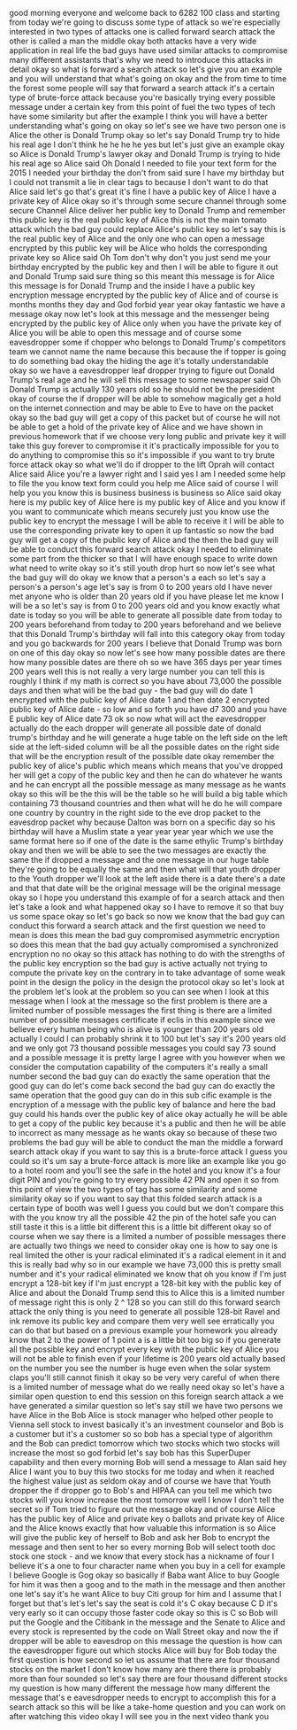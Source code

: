 good morning everyone and welcome back to 6282 100 class and starting from today we're going to discuss some type of attack so we're especially interested in two types of attacks one is called forward search attack the other is called a man the middle okay both attacks have a very wide application in real life the bad guys have used similar attacks to compromise many different assistants that's why we need to introduce this attacks in detail okay so what is forward a search attack so let's give you an example and you will understand that what's going on okay and the from time to time the forest some people will say that forward a search attack it's a certain type of brute-force attack because you're basically trying every possible message under a certain key from this point of fuel the two types of tech have some similarity but after the example I think you will have a better understanding what's going on okay so let's see we have two person one is Alice the other is Donald Trump okay so let's say Donald Trump try to hide his real age I don't think he he he he yes but let's just give an example okay so Alice is Donald Trump's lawyer okay and Donald Trump is trying to hide his real age so Alice said Oh Donald I needed to file your text form for the 2015 I needed your birthday the don't from said sure I have my birthday but I could not transmit a lie in clear tags to because I don't want to do that Alice said let's go that's great it's fine I have a public key of Alice I have a private key of Alice okay so it's through some secure channel through some secure Channel Alice deliver her public key to Donald Trump and remember this public key is the real public key of Alice this is not the main tomato attack which the bad guy could replace Alice's public key so let's say this is the real public key of Alice and the only one who can open a message encrypted by this public key will be Alice who holds the corresponding private key so Alice said Oh Tom don't why don't you just send me your birthday encrypted by the public key and then I will be able to figure it out and Donald Trump said sure thing so this meant this message is for Alice this message is for Donald Trump and the inside I have a public key encryption message encrypted by the public key of Alice and of course is months months they day and God forbid year year okay fantastic we have a message okay now let's look at this message and the messenger being encrypted by the public key of Alice only when you have the private key of Alice you will be able to open this message and of course some eavesdropper some if chopper who belongs to Donald Trump's competitors team we cannot name the name because this because the if topper is going to do something bad okay the hiding the age it's totally understandable okay so we have a eavesdropper leaf dropper trying to figure out Donald Trump's real age and he will sell this message to some newspaper said Oh Donald Trump is actually 130 years old so he should not be the president okay of course the if dropper will be able to somehow magically get a hold on the internet connection and may be able to Eve to have on the packet okay so the bad guy will get a copy of this packet but of course he will not be able to get a hold of the private key of Alice and we have shown in previous homework that if we choose very long public and private key it will take this guy forever to compromise it it's practically impossible for you to do anything to compromise this so it's impossible if you want to try brute force attack okay so what we'll do if dropper to the lift Oprah will contact Alice said Alice you're a lawyer right and I said yes I am I needed some help to file the you know text form could you help me Alice said of course I will help you you know this is business business is business so Alice said okay here is my public key of Alice here is my public key of Alice and you know if you want to communicate which means securely just you know use the public key to encrypt the message I will be able to receive it I will be able to use the corresponding private key to open it up fantastic so now the bad guy will get a copy of the public key of Alice and the then the bad guy will be able to conduct this forward search attack okay I needed to eliminate some part from the thicker so that I will have enough space to write down what need to write okay so it's still youth drop hurt so now let's see what the bad guy will do okay we know that a person's a each so let's say a person's a person's age let's say is from 0 to 200 years old I have never met anyone who is older than 20 years old if you have please let me know I will be a so let's say is from 0 to 200 years old and you know exactly what date is today so you will be able to generate all possible date from today to 200 years beforehand from today to 200 years beforehand and we believe that this Donald Trump's birthday will fall into this category okay from today and you go backwards for 200 years I believe that Donald Trump was born on one of this day okay so now let's see how many possible dates are there how many possible dates are there oh so we have 365 days per year times 200 years well this is not really a very large number you can tell this is roughly I think if my math is correct so you have about 73,000 the possible days and then what will be the bad guy - the bad guy will do date 1 encrypted with the public key of Alice date 1 and then date 2 encrypted public key of Alice date - so low and so forth you have d7 300 and you have E public key of Alice date 73 ok so now what will act the eavesdropper actually do the each dropper will generate all possible date of donald trump's birthday and he will generate a huge table on the left side on the left side at the left-sided column will be all the possible dates on the right side that will be the encryption result of the possible date okay remember the public key of alice's public which means which means that you've dropped her will get a copy of the public key and then he can do whatever he wants and he can encrypt all the possible message as many message as he wants okay so this will be the this will be the table so he will build a big table which containing 73 thousand countries and then what will he do he will compare one country by country in the right side to the eve drop packet to the eavesdrop packet why because Dalton was born on a specific day so his birthday will have a Muslim state a year year year year which we use the same format here so if one of the date is the same ethylic Trump's birthday okay and then we will be able to see the two messages are exactly the same the if dropped a message and the one message in our huge table they're going to be equally the same and then what will that youth dropper to the Youth dropper we'll look at the left aside there is a date there's a date and that that date will be the original message will be the original message okay so I hope you understand this example of for a search attack and then let's take a look and what happened okay so I have to remove it so that buy us some space okay so let's go back so now we know that the bad guy can conduct this forward a search attack and the first question we need to mean is does this mean the bad guy compromised asymmetric encryption so does this mean that the bad guy actually compromised a synchronized encryption no no okay so this attack has nothing to do with the strengths of the public key encryption so the bad guy is active actually not trying to compute the private key on the contrary in to take advantage of some weak point in the design the policy in the design the protocol okay so let's look at the problem let's look at the problem so you can see when I look at this message when I look at the message so the first problem is there are a limited number of possible messages the first thing is there are a limited number of possible messages certificate if eclis in this example since we believe every human being who is alive is younger than 200 years old actually I could I can probably shrink it to 100 but let's say it's 200 years old and we only got 73 thousand possible messages you could say 73 sound and a possible message it is pretty large I agree with you however when we consider the computation capability of the computers it's really a small number second the bad guy can do exactly the same operation that the good guy can do let's come back second the bad guy can do exactly the same operation that the good guy can do in this sub cific example is the encryption of a message with the public key of balance and here the bad guy could his hands over the public key of alice okay actually he will be able to get a copy of the public key because it's a public and then he will be able to incorrect as many message as he wants okay so because of these two problems the bad guy will be able to conduct the man the middle a forward search attack okay if you want to say this is a brute-force attack I guess you could so it's um say a brute-force attack is more like an example like you go to a hotel room and you'll see the safe in the hotel and you know it's a four digit PIN and you're going to try every possible 42 PN and open it so from this point of view the two types of tag has some similarity and some similarity okay so if you want to say that this folded search attack is a certain type of booth was well I guess you could but we don't compare this with the you know try all the possible 42 the pin of the hotel safe you can still taste it this is a little bit different this is a little bit different okay so of course when we say there is a limited a number of possible messages there are actually two things we need to consider okay one is how to say one is real limited the other is your radical eliminated it's a radical element in it and this is really bad why so in our example we have 73,000 this is pretty small number and it's your radical eliminated we know that oh you know if I'm just encrypt a 128-bit key if I'm just encrypt a 128-bit key with the public key of Alice and about the Donald Trump send this to Alice this is a limited number of message right this is only 2 ^ 128 so you can still do this forward search attack the only thing is you need to generate all possible 128-bit Ravel and ink remove its public key and compare them very well see erratically you can do that but based on a previous example your homework you already know that 2 to the power of 1 point a is a little bit too big so if you generate all the possible key and encrypt every key with the public key of Alice you will not be able to finish even if your lifetime is 200 years old actually based on the number you see the number is huge even when the solar system claps you'll still cannot finish it okay so be very very careful of when there is a limited number of message what do we really need okay so let's have a similar open question to end this session on this foreign search attack a we have generated a similar question so let's say still we have two persons we have Alice in the Bob Alice is stock manager who helped other people to Vienna sell stock to invest basically it's an investment counselor and Bob is a customer but it's a customer so so bob has a special type of algorithm and the Bob can predict tomorrow which two stocks which two stocks will increase the most so god forbid let's say bob has this SuperDuper capability and then every morning Bob will send a message to Alan said hey Alice I want you to buy this two stocks for me today and when it reached the highest value just as seldom okay and of course we have that Youth dropper the if dropper go to Bob's and HIPAA can you tell me which two stocks will you know increase the most tomorrow well I know I don't tell the secret so if Tom tried to figure out the message okay and of course Alice has the public key of Alice and private key o ballots and private key of Alice and the Alice knows exactly that how valuable this information is so Alice will give the public key of herself to Bob and ask her Bob to encrypt the message and then sent to her so every morning Bob will select tooth doc stock one stock - and we know that every stock has a nickname of four I believe it's a one to four character name when you buy in a cell for example I believe Google is Gog okay so basically if Baba want Alice to buy Google for him it was then a goog and to the math in the message and then another one let's say it's he want Alice to buy Citi group for him and I assume that I forget but that's let's let's say the seat is cold it's C okay because C D it's very early so it can occupy those faster code okay so this is C so Bob will put the Google and the Citibank in the message and the Senate to Alice and every stock is represented by the code on Wall Street okay and now the if dropper will be able to eavesdrop on this message the question is how can the eavesdropper figure out which stocks Alice will buy for Bob today the first question is how second so let us assume that there are four thousand stocks on the market I don't know how many are there there is probably more than four sounded so let's say there are four thousand different stocks my question is how many different the message how many different the message that's e eavesdropper needs to encrypt to accomplish this for a search attack so this will be like a take-home question and you can work on after watching this video okay I will see you in the next video thank you  
